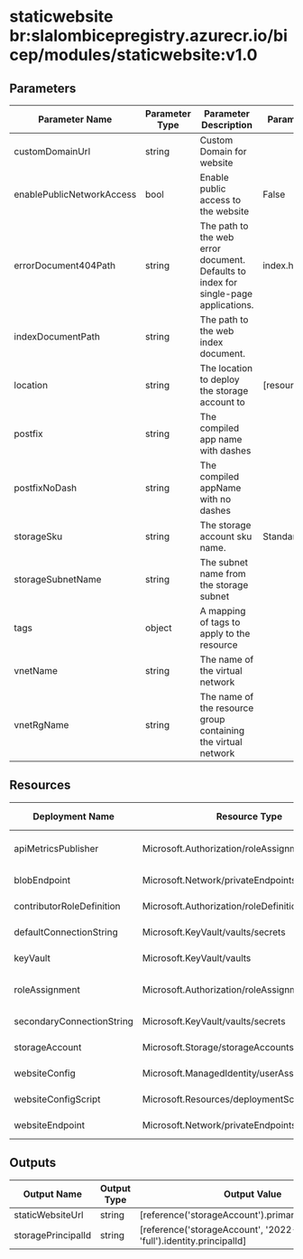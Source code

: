 # staticwebsite br:slalombicepregistry.azurecr.io/bicep/modules/staticwebsite:v1.0

## Parameters

| Parameter Name            | Parameter Type | Parameter Description                                                               | Parameter DefaultValue     | Parameter AllowedValues                            |
| ------------------------- | -------------- | ----------------------------------------------------------------------------------- | -------------------------- | -------------------------------------------------- |
| customDomainUrl           | string         | Custom Domain for website                                                           |                            |                                                    |
| enablePublicNetworkAccess | bool           | Enable public access to the website                                                 | False                      |                                                    |
| errorDocument404Path      | string         | The path to the web error document. Defaults to index for single-page applications. | index.html                 |                                                    |
| indexDocumentPath         | string         | The path to the web index document.                                                 |                            |                                                    |
| location                  | string         | The location to deploy the storage account to                                       | [resourceGroup().location] |                                                    |
| postfix                   | string         | The compiled app name with dashes                                                   |                            |                                                    |
| postfixNoDash             | string         | The compiled appName with no dashes                                                 |                            |                                                    |
| storageSku                | string         | The storage account sku name.                                                       | Standard_LRS               | Standard_LRS,Standard_GRS,Standard_ZRS,Premium_LRS |
| storageSubnetName         | string         | The subnet name from the storage subnet                                             |                            |                                                    |
| tags                      | object         | A mapping of tags to apply to the resource                                          |                            |                                                    |
| vnetName                  | string         | The name of the virtual network                                                     |                            |                                                    |
| vnetRgName                | string         | The name of the resource group containing the virtual network                       |                            |                                                    |

## Resources

| Deployment Name           | Resource Type                                    | Resource Version   | Existing | Resource Comment |
| ------------------------- | ------------------------------------------------ | ------------------ | -------- | ---------------- |
| apiMetricsPublisher       | Microsoft.Authorization/roleAssignments          | 2020-10-01-preview | False    |                  |
| blobEndpoint              | Microsoft.Network/privateEndpoints               | 2022-01-01         | False    |                  |
| contributorRoleDefinition | Microsoft.Authorization/roleDefinitions          | 2022-04-01         | True     |                  |
| defaultConnectionString   | Microsoft.KeyVault/vaults/secrets                | 2022-07-01         | False    |                  |
| keyVault                  | Microsoft.KeyVault/vaults                        | 2022-07-01         | True     |                  |
| roleAssignment            | Microsoft.Authorization/roleAssignments          | 2020-04-01-preview | False    |                  |
| secondaryConnectionString | Microsoft.KeyVault/vaults/secrets                | 2022-07-01         | False    |                  |
| storageAccount            | Microsoft.Storage/storageAccounts                | 2022-09-01         | False    |                  |
| websiteConfig             | Microsoft.ManagedIdentity/userAssignedIdentities | 2018-11-30         | False    |                  |
| websiteConfigScript       | Microsoft.Resources/deploymentScripts            | 2020-10-01         | False    |                  |
| websiteEndpoint           | Microsoft.Network/privateEndpoints               | 2022-01-01         | False    |                  |

## Outputs

| Output Name        | Output Type | Output Value                                                             |
| ------------------ | ----------- | ------------------------------------------------------------------------ |
| staticWebsiteUrl   | string      | [reference('storageAccount').primaryEndpoints.web]                       |
| storagePrincipalId | string      | [reference('storageAccount', '2022-09-01', 'full').identity.principalId] |
